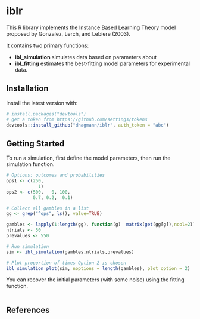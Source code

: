# iblr
This R library implements the Instance Based Learning Theory model proposed by Gonzalez, Lerch, and Lebiere (2003).

It contains two primary functions:  
* **ibl_simulation** simulates data based on parameters about  
* **ibl_fitting** estimates the best-fitting model parameters for experimental data.

## Installation
Install the latest version with:

```R
# install.packages("devtools")
# get a token from https://github.com/settings/tokens
devtools::install_github("dhagmann/iblr", auth_token = "abc")
```

## Getting Started
To run a simulation, first define the model parameters, then run the simulation function.
```R
# Options: outcomes and probabilities
ops1 <- c(250, 
            1)  
ops2 <- c(500,   0, 100, 
          0.7, 0.2,  0.1)

# Collect all gambles in a list
gg <- grep("^ops", ls(), value=TRUE)

gambles <- lapply(1:length(gg), function(g)  matrix(get(gg[g]),ncol=2))
ntrials <- 50
prevalues <- 550

# Run simulation
sim <- ibl_simulation(gambles,ntrials,prevalues)

# Plot proportion of times Option 2 is chosen
ibl_simulation_plot(sim, noptions = length(gambles), plot_option = 2)
```

You can recover the initial parameters (with some noise) using the fitting function.
```R

```

## References
